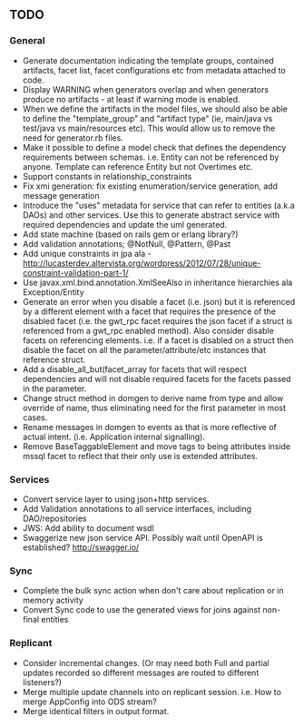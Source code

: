 ## TODO

### General

* Generate documentation indicating the template groups, contained artifacts, facet list, facet configurations
  etc from metadata attached to code.
* Display WARNING when generators overlap and when generators produce no artifacts - at least if warning mode is enabled.
* When we define the artifacts in the model files, we should also be able to define the "template_group" and
  "artifact type" (ie, main/java vs test/java vs main/resources etc). This would allow us to remove the need
  for generator.rb files.
* Make it possible to define a model check that defines the dependency requirements
  between schemas. i.e. Entity can not be referenced by anyone. Template can reference
  Entity but not Overtimes etc.
* Support constants in relationship_constraints
* Fix xmi generation: fix existing enumeration/service generation, add message generation
* Introduce the "uses" metadata for service that can refer to entities (a.k.a DAOs) and other services. Use this to
  generate abstract service with required dependencies and update the uml generated.
* Add state machine (based on rails gem or erlang library?)
* Add validation annotations; @NotNull, @Pattern, @Past
* Add unique constraints in jpa ala - http://lucasterdev.altervista.org/wordpress/2012/07/28/unique-constraint-validation-part-1/
* Use javax.xml.bind.annotation.XmlSeeAlso in inheritance hierarchies ala Exception/Entity
* Generate an error when you disable a facet (i.e. json) but it is referenced by a different element
  with a facet that requires the presence of the disabled facet (i.e. the gwt_rpc facet requires the
  json facet if a struct is referenced from a gwt_rpc enabled method). Also consider disable facets
  on referencing elements. i.e. if a facet is disabled on a struct then disable the facet on all the
  parameter/attribute/etc instances that reference struct.
* Add a disable_all_but(facet_array for facets that will respect dependencies and will not disable
  required facets for the facets passed in the parameter.
* Change struct method in domgen to derive name from type and allow override of name, thus eliminating need
  for the first parameter in most cases.
* Rename messages in domgen to events as that is more reflective of actual intent. (i.e. Application internal signalling).
* Remove BaseTaggableElement and move tags to being attributes inside mssql facet to reflect that their only use is extended attributes.

### Services

* Convert service layer to using json+http services.
* Add Validation annotations to all service interfaces, including DAO/repositories
* JWS: Add ability to document wsdl
* Swaggerize new json service API. Possibly wait until OpenAPI is established? http://swagger.io/

### Sync

* Complete the bulk sync action when don't care about replication or in memory activity
* Convert Sync code to use the generated views for joins against non-final entities

### Replicant

* Consider incremental changes. (Or may need both Full and partial updates
  recorded so different messages are routed to different listeners?)
* Merge multiple update channels into on replicant session. i.e. How to merge AppConfig into ODS stream?
* Merge identical filters in output format.

